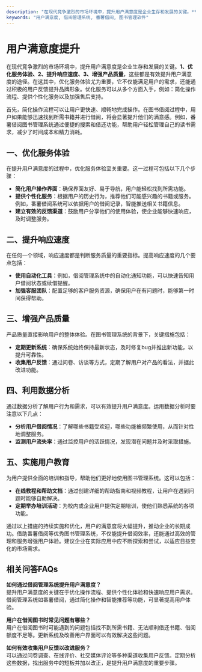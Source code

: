 ```yaml
---
description: "在现代竞争激烈的市场环境中，提升用户满意度是企业生存和发展的关键。**1、优化服务体验、2、提升响应速度、3、增强产品质量**，这些都是有效提升用户满意度的途径。在这其中，优化服务体验尤为重要，它不仅能满足用户的需求，还能通过积极的用户反馈提升品牌形象。优化服务可以从多个方面入手，例如：简化操作流程、提供个性化服务以及加强售后支持。"
keywords: "用户满意度, 借阅管理系统, 番薯借阅, 图书管理软件"
---
```

# 用户满意度提升

在现代竞争激烈的市场环境中，提升用户满意度是企业生存和发展的关键。**1、优化服务体验、2、提升响应速度、3、增强产品质量**，这些都是有效提升用户满意度的途径。在这其中，优化服务体验尤为重要，它不仅能满足用户的需求，还能通过积极的用户反馈提升品牌形象。优化服务可以从多个方面入手，例如：简化操作流程、提供个性化服务以及加强售后支持。

首先，简化操作流程可以让用户更快速、顺畅地完成操作。在图书借阅过程中，用户如果能够迅速找到所需书籍并进行借阅，将会显著提升他们的满意感。例如，番薯借阅图书管理系统通过便捷的搜索和借还功能，帮助用户轻松管理自己的读书需求，减少了时间成本和精力消耗。

## 一、优化服务体验

在提升用户满意度的过程中，优化服务体验至关重要。这一过程可包括以下几个步骤：

- **简化用户操作界面**：确保界面友好、易于导航，用户能轻松找到所需功能。
- **提供个性化服务**：根据用户的历史行为，推荐他们可能感兴趣的书籍或服务。例如，番薯借阅系统可以依据用户的借阅记录，智能推送相关书籍信息。
- **建立有效的反馈渠道**：鼓励用户分享他们的使用体验，使企业能够快速响应，及时调整服务。

## 二、提升响应速度

在任何一个领域，响应速度都是判断服务质量的重要指标。提高响应速度的几个要点包括：

- **使用自动化工具**：例如，借阅管理系统中的自动化通知功能，可以快速告知用户借阅状态或续借提醒。
- **加强客服团队**：配置足够的客户服务资源，确保用户在有问题时，能够第一时间获得帮助。
  
## 三、增强产品质量

产品质量直接影响用户的整体体验。在图书管理系统的背景下，关键措施包括：

- **定期更新系统**：确保系统始终保持最新状态，及时修复bug并推出新功能，以提升可靠性。
- **收集用户反馈**：通过问卷、访谈等方式，定期了解用户对产品的看法，并据此改进功能。

## 四、利用数据分析

通过数据分析了解用户行为和需求，可以有效提升用户满意度。运用数据分析时要注意以下几点：

- **分析用户借阅情况**：了解哪些书籍受欢迎，哪些功能被频繁使用，从而针对性地调整服务。
- **监测用户流失率**：通过监控用户的活跃情况，发现潜在问题并及时采取措施。

## 五、实施用户教育

为用户提供全面的培训和指导，帮助他们更好地使用图书管理系统。这可以包括：

- **在线教程和帮助文档**：通过创建详细的帮助指南和视频教程，让用户在遇到问题时能够自助解决。
- **定期举办培训活动**：为校内或企业用户提供定期培训，使他们熟悉系统的各项功能。

通过以上措施的持续实施和优化，用户的满意度将大幅提升，推动企业的长期成功。借助番薯借阅等优秀图书管理系统，不仅能提升借阅效率，还能通过高效的管理和服务增强用户体验。建议企业在实际应用中应不断探索和尝试，以适应日益变化的市场需求。

## 相关问答FAQs
**如何通过借阅管理系统提升用户满意度？**  
提升用户满意度的关键在于优化操作流程、提供个性化体验和快速响应用户需求。借阅管理系统如番薯借阅，通过简化操作和智能推荐等功能，可显著提高用户体验。

**用户在借阅图书时常见问题有哪些？**  
用户在借阅图书时可能遇到的问题包括找不到所需书籍、无法顺利借还书籍、借阅额度不足等。更新系统及改善用户界面可以有效解决这些问题。

**如何有效收集用户反馈以改进服务？**  
可以通过问卷调查、在线评价、社交媒体评论等多种渠道收集用户反馈。定期分析这些数据，找出服务中的短板并加以改正，是提升用户满意度的重要步骤。
